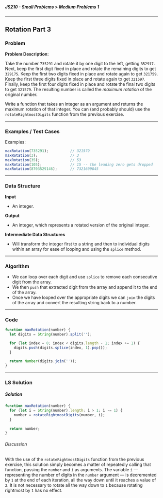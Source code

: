 ##### JS210 - Small Problems > Medium Problems 1

---

## Rotation Part 3

### Problem

**Problem Description:**

Take the number `735291` and rotate it by one digit to the left, getting `352917`. Next, keep the first digit fixed in place and rotate the remaining digits to get `329175`. Keep the first two digits fixed in place and rotate again to get `321759`. Keep the first three digits fixed in place and rotate again to get `321597`. Finally, keep the first four digits fixed in place and rotate the final two digits to get `321579`. The resulting number is called the *maximum rotation* of the original number.  

Write a function that takes an integer as an argument and returns the maximum rotation of that integer. You can (and probably should) use the `rotateRightmostDigits` function from the previous exercise.  

---

### Examples / Test Cases

Examples:

```javascript
maxRotation(735291);          // 321579
maxRotation(3);               // 3
maxRotation(35);              // 53
maxRotation(105);             // 15 -- the leading zero gets dropped
maxRotation(8703529146);      // 7321609845
```

---

### Data Structure

**Input**

* An integer.

**Output**

* An integer, which represents a rotated version of the original integer.

**Intermediate Data Structures**

* Will transform the integer first to a string and then to individual digits within an array for ease of looping and using the `splice` method.

---

### Algorithm

* We can loop over each digit and use `splice` to remove each consecutive digit from the array.
* We then `push` that extracted digit from the array and append it to the end of the array.
* Once we have looped over the appropriate digits we can `join` the digits of the array and convert the resulting string back to a number.

---

### Code

```javascript
function maxRotation(number) {
  let digits = String(number).split('');

  for (let index = 0; index < digits.length - 1; index += 1) {
    digits.push(digits.splice(index, 1).pop());
  }

  return Number(digits.join(''));
}
```

---

### LS Solution

##### Solution

```javascript
function maxRotation(number) {
  for (let i = String(number).length; i > 1; i -= 1) {
    number = rotateRightmostDigits(number, i);
  }
  
  return number;
}
```

###### Discussion

With the use of the `rotateRightmostDigits` function from the previous exercise, this solution simply becomes a matter of repeatedly calling that function, passing the `number` and `i` as arguments. The variable `i` — representing the number of digits in the `number` argument — is decremented by `1` at the end of each iteration, all the way down until it reaches a value of `2`. It is not necessary to rotate all the way down to `1` because rotating rightmost by `1` has no effect.  

